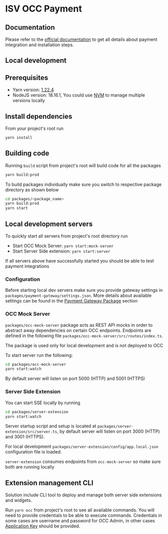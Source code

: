 # ISV OCC Payment

## Documentation

Please refer to the [official documentation](documentation/occ.md) to get all details about payment integration and installation steps.

## Local development

## Prerequisites

- Yarn version: [1.22.4](https://classic.yarnpkg.com/en/docs/install/#mac-stable)
- NodeJS version: 18.16.1, You could use [NVM](https://github.com/nvm-sh/nvm) to manage multiple versions locally


## Install dependencies

From your project's root run

```bash
yarn install
```

## Building code

Running `build` script from project's root will build code for all the packages

```bash
yarn build:prod
```

To build packages individually make sure you switch to respective package directory as shown below

```bash
cd packages/<package_name>
yarn build:prod
yarn start
```

## Local development servers

To quickly start all servers from project's root directory run

- Start OCC Mock Server: `yarn start:mock-server`
- Start Server Side extension: `yarn start:server`

If all servers above have successfully started you should be  able to test payment integrations

### Configuration

Before starting local dev servers make sure you provide gateway settings in `packages/payment-gateway/settings.json`. More details about available settings can be found in the [Payment Gateway Package](documentation/occ.md#payment-gateway-package-payment-gateway) section

### OCC Mock Server

`packages/occ-mock-server` package acts as REST API mocks in order to abstract away dependencies on certain OCC endpoints. Endpoints are defined in the following file `packages/occ-mock-server/src/routes/index.ts`.

The package is used only for local development and is not deployed to OCC

To start server run the following:

```bash
cd packages/occ-mock-server
yarn start:watch
```

By default server will listen on port 5000 (HTTP) and 5001 (HTTPS)

### Server Side Extension

You can start SSE locally by running

```bash
cd packages/server-extension
yarn start:watch
```

Server startup script and setup is located at `packages/server-extension/src/server.ts`, by default server will listen on port 3000 (HTTP) and 3001 (HTTPS).

For local development `packages/server-extension/config/app.local.json` configuration file is loaded.

`server-extension` consumes endpoints from `occ-mock-server` so make sure both are running locally


## Extension management CLI

Solution include CLI tool to deploy and manage both server side extensions and widgets.

Run `yarn occ` from project's root to see all available commands. You will need to provide credentials to be able to execute commands. Credentials in some cases are username and password for OCC Admin, in other cases [Application Key](https://docs.oracle.com/en/cloud/saas/commerce-cloud/20a/occ-developer/register-applications.html) should be provided.


